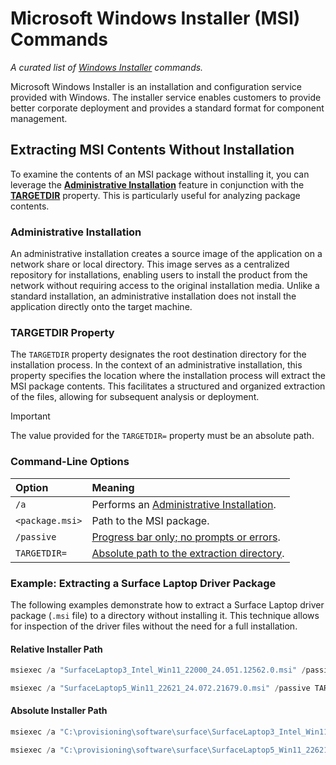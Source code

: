 # Microsoft Windows Installer (MSI) Commands

*A curated list of [Windows Installer](https://learn.microsoft.com/windows/win32/msi/windows-installer-portal) commands.*

Microsoft Windows Installer is an installation and configuration service provided with Windows.
The installer service enables customers to provide better corporate deployment and provides a standard format for component management.

## Extracting MSI Contents Without Installation

To examine the contents of an MSI package without installing it, you can leverage the **[Administrative Installation](https://learn.microsoft.com/windows/win32/msi/administrative-installation)** feature in conjunction with the **[TARGETDIR](https://learn.microsoft.com/windows/win32/msi/targetdir)** property.
This is particularly useful for analyzing package contents.

### Administrative Installation

An administrative installation creates a source image of the application on a network share or local directory.
This image serves as a centralized repository for installations, enabling users to install the product from the network without requiring access to the original installation media.
Unlike a standard installation, an administrative installation does not install the application directly onto the target machine.

### TARGETDIR Property

The `TARGETDIR` property designates the root destination directory for the installation process.
In the context of an administrative installation, this property specifies the location where the installation process will extract the MSI package contents.
This facilitates a structured and organized extraction of the files, allowing for subsequent analysis or deployment.

> [!IMPORTANT]
> The value provided for the `TARGETDIR=` property must be an absolute path.

### Command-Line Options

| Option          | Meaning                                                                                                                                   |
|:----------------|:------------------------------------------------------------------------------------------------------------------------------------------|
| `/a`            | Performs an [Administrative Installation](https://learn.microsoft.com/windows/win32/msi/administrative-installation).                     |
| `<package.msi>` | Path to the MSI package.                                                                                                                  |
| `/passive`      | [Progress bar only; no prompts or errors](https://learn.microsoft.com/windows/win32/msi/standard-installer-command-line-options#passive). |
| `TARGETDIR=`    | [Absolute path to the extraction directory](https://learn.microsoft.com/windows/win32/msi/targetdir).                                     |

### Example: Extracting a Surface Laptop Driver Package

The following examples demonstrate how to extract a Surface Laptop driver package (`.msi` file) to a directory without installing it.
This technique allows for inspection of the driver files without the need for a full installation.

#### Relative Installer Path

```powershell
msiexec /a "SurfaceLaptop3_Intel_Win11_22000_24.051.12562.0.msi" /passive TARGETDIR=P:\SL3Pack
```

```powershell
msiexec /a "SurfaceLaptop5_Win11_22621_24.072.21679.0.msi" /passive TARGETDIR=P:\SL5Pack
```

#### Absolute Installer Path

```PowerShell
msiexec /a "C:\provisioning\software\surface\SurfaceLaptop3_Intel_Win11_22000_24.051.12562.0.msi" /passive TARGETDIR=P:\SL3Pack
```

```PowerShell
msiexec /a "C:\provisioning\software\surface\SurfaceLaptop5_Win11_22621_24.072.21679.0.msi" /passive TARGETDIR=P:\SL5Pack
```